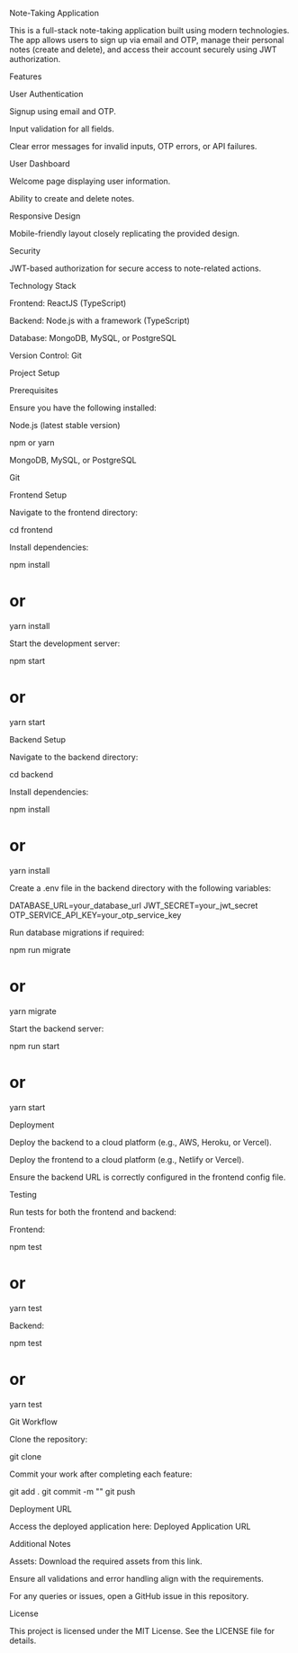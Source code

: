 Note-Taking Application

This is a full-stack note-taking application built using modern technologies. The app allows users to sign up via email and OTP, manage their personal notes (create and delete), and access their account securely using JWT authorization.

Features

User Authentication

Signup using email and OTP.

Input validation for all fields.

Clear error messages for invalid inputs, OTP errors, or API failures.

User Dashboard

Welcome page displaying user information.

Ability to create and delete notes.

Responsive Design

Mobile-friendly layout closely replicating the provided design.

Security

JWT-based authorization for secure access to note-related actions.

Technology Stack

Frontend: ReactJS (TypeScript)

Backend: Node.js with a framework (TypeScript)

Database: MongoDB, MySQL, or PostgreSQL

Version Control: Git

Project Setup

Prerequisites

Ensure you have the following installed:

Node.js (latest stable version)

npm or yarn

MongoDB, MySQL, or PostgreSQL

Git

Frontend Setup

Navigate to the frontend directory:

cd frontend

Install dependencies:

npm install
# or
yarn install

Start the development server:

npm start
# or
yarn start

Backend Setup

Navigate to the backend directory:

cd backend

Install dependencies:

npm install
# or
yarn install

Create a .env file in the backend directory with the following variables:

DATABASE_URL=your_database_url
JWT_SECRET=your_jwt_secret
OTP_SERVICE_API_KEY=your_otp_service_key

Run database migrations if required:

npm run migrate
# or
yarn migrate

Start the backend server:

npm run start
# or
yarn start

Deployment

Deploy the backend to a cloud platform (e.g., AWS, Heroku, or Vercel).

Deploy the frontend to a cloud platform (e.g., Netlify or Vercel).

Ensure the backend URL is correctly configured in the frontend config file.

Testing

Run tests for both the frontend and backend:

Frontend:

npm test
# or
yarn test

Backend:

npm test
# or
yarn test

Git Workflow

Clone the repository:

git clone <repository-url>

Commit your work after completing each feature:

git add .
git commit -m "<feature or fix description>"
git push

Deployment URL

Access the deployed application here: Deployed Application URL

Additional Notes

Assets: Download the required assets from this link.

Ensure all validations and error handling align with the requirements.

For any queries or issues, open a GitHub issue in this repository.

License

This project is licensed under the MIT License. See the LICENSE file for details.

